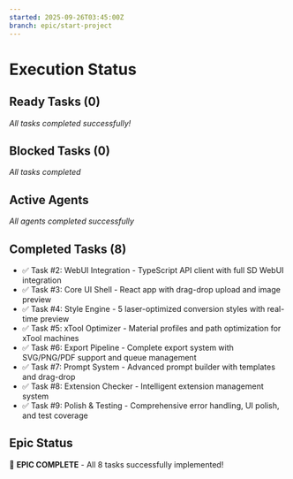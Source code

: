 ```yaml
---
started: 2025-09-26T03:45:00Z
branch: epic/start-project
---
```


# Execution Status

## Ready Tasks (0)
*All tasks completed successfully!*

## Blocked Tasks (0)
*All tasks completed*

## Active Agents
*All agents completed successfully*

## Completed Tasks (8)
- ✅ Task #2: WebUI Integration - TypeScript API client with full SD WebUI integration
- ✅ Task #3: Core UI Shell - React app with drag-drop upload and image preview
- ✅ Task #4: Style Engine - 5 laser-optimized conversion styles with real-time preview
- ✅ Task #5: xTool Optimizer - Material profiles and path optimization for xTool machines
- ✅ Task #6: Export Pipeline - Complete export system with SVG/PNG/PDF support and queue management
- ✅ Task #7: Prompt System - Advanced prompt builder with templates and drag-drop
- ✅ Task #8: Extension Checker - Intelligent extension management system
- ✅ Task #9: Polish & Testing - Comprehensive error handling, UI polish, and test coverage

## Epic Status
🎉 **EPIC COMPLETE** - All 8 tasks successfully implemented!
